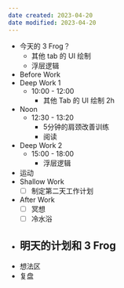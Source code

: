 ```yaml
---
date created: 2023-04-20 
date modified: 2023-04-20
---
```

- 今天的 3 Frog？
	- 其他 tab 的 UI 绘制
	- 浮层逻辑
- Before Work
- Deep Work 1
	- 10:00 - 12:00
		- 其他 Tab 的 UI 绘制 2h
- Noon
	- 12:30 - 13:20
		- 5分钟的肩颈改善训练
		- 阅读
- Deep Work 2
	- 15:00 - 18:00
		- 浮层逻辑
- 运动
- Shallow Work
	- [ ] 制定第二天工作计划
- After Work
	- [ ] 冥想
	- [ ] 冷水浴
- 明天的计划和 3 Frog
	- 
- 想法区
- 复盘
